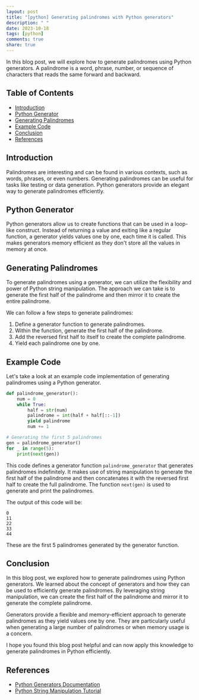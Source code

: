 ```yaml
---
layout: post
title: "[python] Generating palindromes with Python generators"
description: " "
date: 2023-10-18
tags: [python]
comments: true
share: true
---
```


In this blog post, we will explore how to generate palindromes using Python generators. A palindrome is a word, phrase, number, or sequence of characters that reads the same forward and backward.

## Table of Contents
- [Introduction](#introduction)
- [Python Generator](#python-generator)
- [Generating Palindromes](#generating-palindromes)
- [Example Code](#example-code)
- [Conclusion](#conclusion)
- [References](#references)

## Introduction
Palindromes are interesting and can be found in various contexts, such as words, phrases, or even numbers. Generating palindromes can be useful for tasks like testing or data generation. Python generators provide an elegant way to generate palindromes efficiently.

## Python Generator
Python generators allow us to create functions that can be used in a loop-like construct. Instead of returning a value and exiting like a regular function, a generator yields values one by one, each time it is called. This makes generators memory efficient as they don't store all the values in memory at once.

## Generating Palindromes
To generate palindromes using a generator, we can utilize the flexibility and power of Python string manipulation. The approach we can take is to generate the first half of the palindrome and then mirror it to create the entire palindrome.

We can follow a few steps to generate palindromes:
1. Define a generator function to generate palindromes.
2. Within the function, generate the first half of the palindrome.
3. Add the reversed first half to itself to create the complete palindrome.
4. Yield each palindrome one by one.

## Example Code
Let's take a look at an example code implementation of generating palindromes using a Python generator.

```python
def palindrome_generator():
    num = 0
    while True:
        half = str(num)
        palindrome = int(half + half[::-1])
        yield palindrome
        num += 1

# Generating the first 5 palindromes
gen = palindrome_generator()
for _ in range(5):
    print(next(gen))
```

This code defines a generator function `palindrome_generator` that generates palindromes indefinitely. It makes use of string manipulation to generate the first half of the palindrome and then concatenates it with the reversed first half to create the full palindrome. The function `next(gen)` is used to generate and print the palindromes.

The output of this code will be:
```
0
11
22
33
44
```

These are the first 5 palindromes generated by the generator function.

## Conclusion
In this blog post, we explored how to generate palindromes using Python generators. We learned about the concept of generators and how they can be used to efficiently generate palindromes. By leveraging string manipulation, we can create the first half of the palindrome and mirror it to generate the complete palindrome.

Generators provide a flexible and memory-efficient approach to generate palindromes as they yield values one by one. They are particularly useful when generating a large number of palindromes or when memory usage is a concern.

I hope you found this blog post helpful and can now apply this knowledge to generate palindromes in Python efficiently.

## References
- [Python Generators Documentation](https://docs.python.org/3/glossary.html#term-generator)
- [Python String Manipulation Tutorial](https://realpython.com/python-string-manipulation/)